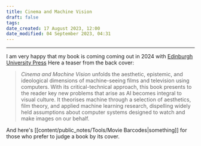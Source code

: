 ```yaml
---
title: Cinema and Machine Vision
draft: false
tags:
date_created: 17 August 2023, 12:00
date_modified: 04 September 2023, 04:31
---
```

---

I am very happy that my book is coming coming out in 2024 with [Edinburgh University Press](https://edinburghuniversitypress.com/book-cinema-and-machine-vision.html)
Here a teaser from the back cover:

>_Cinema and Machine Vision_ unfolds the aesthetic, epistemic, and ideological dimensions of machine-seeing films and television using computers. With its critical-technical approach, this book presents to the reader key new problems that arise as AI becomes integral to visual culture. It theorises machine through a selection of aesthetics, film theory, and applied machine learning research, dispelling widely held assumptions about computer systems designed to watch and make images on our behalf. 

And here's [[content/public_notes/Tools/Movie Barcodes|something]] for those who prefer to judge a book by its cover.


